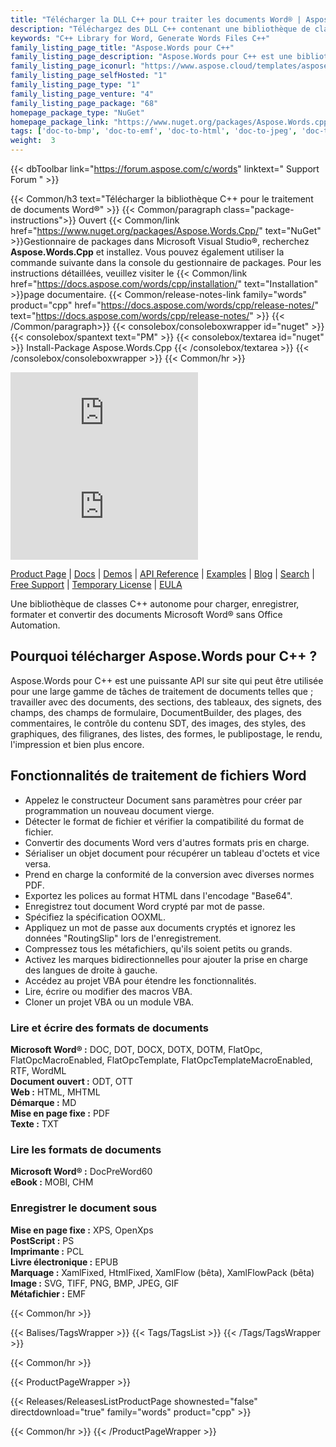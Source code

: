```yaml
---
title: "Télécharger la DLL C++ pour traiter les documents Word® | Aspose.Words"
description: "Téléchargez des DLL C++ contenant une bibliothèque de classes pour effectuer des tâches de traitement de documents Word® et OpenOffice® via une API sur site. Charger, éditer, rendre, imprimer et convertir."
keywords: "C++ Library for Word, Generate Words Files C++"
family_listing_page_title: "Aspose.Words pour C++"
family_listing_page_description: "Aspose.Words pour C++ est une bibliothèque de traitement de documents Word avancée qui vous permet d'effectuer un large éventail de tâches de traitement de documents, y compris la création et la manipulation de documents, directement dans vos propres applications C++."
family_listing_page_iconurl: "https://www.aspose.cloud/templates/aspose/App_Themes/V3/images/words/272x272/aspose_words-for-cpp.png"
family_listing_page_selfHosted: "1"
family_listing_page_type: "1"
family_listing_page_venture: "4"
family_listing_page_package: "68"
homepage_package_type: "NuGet"
homepage_package_link: "https://www.nuget.org/packages/Aspose.Words.cpp"
tags: ['doc-to-bmp', 'doc-to-emf', 'doc-to-html', 'doc-to-jpeg', 'doc-to-pdf', 'doc-to-png', 'doc-to-postscript', 'doc-to-ps', 'docx-to-epub', 'docx-to-gif', 'docx-to-html', 'docx-to-markdown', 'docx-to-md', 'docx-to-mhtml', 'docx-to-pcl', 'docx-to-pdf', 'word-to-bmp', 'word-to-emf', 'word-to-epub', 'word-to-gif', 'word-to-html', 'word-to-jpeg', 'word-to-markdown', 'word-to-md', 'word-to-mhtml', 'word-to-pcl', 'word-to-pdf', 'word-to-png', 'word-to-postscript', 'word-to-ps']
weight:  3
---
```


{{< dbToolbar link="https://forum.aspose.com/c/words" linktext=" Support Forum " >}}

{{< Common/h3 text="Télécharger la bibliothèque C++ pour le traitement de documents Word®"  >}}
{{< Common/paragraph class="package-instructions">}}
Ouvert
{{< Common/link href="https://www.nuget.org/packages/Aspose.Words.Cpp/" text="NuGet"  >}}Gestionnaire de packages dans Microsoft Visual Studio®, recherchez <b>Aspose.Words.Cpp</b> et installez. Vous pouvez également utiliser la commande suivante dans la console du gestionnaire de packages. Pour les instructions détaillées, veuillez visiter le
{{< Common/link href="https://docs.aspose.com/words/cpp/installation/" text="Installation"  >}}page documentaire.
{{< Common/release-notes-link family="words" product="cpp" href="https://docs.aspose.com/words/cpp/release-notes/" text="https://docs.aspose.com/words/cpp/release-notes/"  >}}
{{< /Common/paragraph>}}
{{< consolebox/consoleboxwrapper id="nuget" >}}
       {{< consolebox/spantext text="PM" >}}
       {{< consolebox/textarea id="nuget" >}} Install-Package Aspose.Words.Cpp {{< /consolebox/textarea >}}
{{< /consolebox/consoleboxwrapper >}}
{{< Common/hr >}}

![Nuget](https://img.shields.io/nuget/v/Aspose.Words.Cpp) ![Nuget](https://img.shields.io/nuget/dt/Aspose.Words.Cpp?label=nuget%20downloads)

[Product Page](https://products.aspose.com/words/cpp/) | [Docs](https://docs.aspose.com/words/cpp/) | [Demos](https://products.aspose.app/words/family) | [API Reference](https://reference.aspose.com/words/cpp) | [Examples](https://github.com/aspose-words/Aspose.Words-for-C) | [Blog](https://blog.aspose.com/category/words/) | [Search](https://search.aspose.com/) | [Free Support](https://forum.aspose.com/c/words) | [Temporary License](https://purchase.aspose.com/temporary-license) | [EULA](https://about.aspose.com/legal/eula/)

Une bibliothèque de classes C++ autonome pour charger, enregistrer, formater et convertir des documents Microsoft Word® sans Office Automation.

## Pourquoi télécharger Aspose.Words pour C++ ?

Aspose.Words pour C++ est une puissante API sur site qui peut être utilisée pour une large gamme de tâches de traitement de documents telles que ; travailler avec des documents, des sections, des tableaux, des signets, des champs, des champs de formulaire, DocumentBuilder, des plages, des commentaires, le contrôle du contenu SDT, des images, des styles, des graphiques, des filigranes, des listes, des formes, le publipostage, le rendu, l'impression et bien plus encore.

## Fonctionnalités de traitement de fichiers Word

- Appelez le constructeur Document sans paramètres pour créer par programmation un nouveau document vierge.
- Détecter le format de fichier et vérifier la compatibilité du format de fichier.
- Convertir des documents Word vers d'autres formats pris en charge.
- Sérialiser un objet document pour récupérer un tableau d'octets et vice versa.
- Prend en charge la conformité de la conversion avec diverses normes PDF.
- Exportez les polices au format HTML dans l'encodage "Base64".
- Enregistrez tout document Word crypté par mot de passe.
- Spécifiez la spécification OOXML.
- Appliquez un mot de passe aux documents cryptés et ignorez les données "RoutingSlip" lors de l'enregistrement.
- Compressez tous les métafichiers, qu'ils soient petits ou grands.
- Activez les marques bidirectionnelles pour ajouter la prise en charge des langues de droite à gauche.
- Accédez au projet VBA pour étendre les fonctionnalités.
- Lire, écrire ou modifier des macros VBA.
- Cloner un projet VBA ou un module VBA.

### Lire et écrire des formats de documents

**Microsoft Word® :** DOC, DOT, DOCX, DOTX, DOTM, FlatOpc, FlatOpcMacroEnabled, FlatOpcTemplate, FlatOpcTemplateMacroEnabled, RTF, WordML\
**Document ouvert :** ODT, OTT\
**Web :** HTML, MHTML\
**Démarque :** MD\
**Mise en page fixe :** PDF\
**Texte :** TXT

### Lire les formats de documents

**Microsoft Word® :** DocPreWord60\
**eBook :** MOBI, CHM

### Enregistrer le document sous

**Mise en page fixe :** XPS, OpenXps\
**PostScript :** PS\
**Imprimante :** PCL\
**Livre électronique :** EPUB\
**Marquage :** XamlFixed, HtmlFixed, XamlFlow (bêta), XamlFlowPack (bêta)\
**Image :** SVG, TIFF, PNG, BMP, JPEG, GIF\
**Métafichier :** EMF

{{< Common/hr >}}

{{< Balises/TagsWrapper >}}
 {{< Tags/TagsList >}}
{{< /Tags/TagsWrapper >}}

{{< Common/hr >}}

{{< ProductPageWrapper >}}
<!-- ReleasesListProductPage-->
   {{< Releases/ReleasesListProductPage shownested="false"  directdownload="true" family="words" product="cpp" >}}
<!-- /ReleasesListProductPage-->
{{< Common/hr >}}
{{< /ProductPageWrapper >}}

